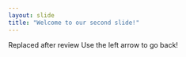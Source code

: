 ```yaml
---
layout: slide
title: "Welcome to our second slide!"
---
```

Replaced after review
Use the left arrow to go back!
